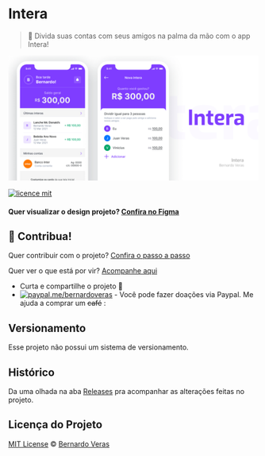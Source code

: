 # Intera
> :sparkling_heart: Divida suas contas com seus amigos na palma da mão com o app Intera!

![](.github/assets/cover.png)

[![licence mit](https://img.shields.io/badge/licence-MIT-blue.svg)](https://github.com/bernardoveras/intera-frontend/blob/master/LICENSE)

#### Quer visualizar o design projeto? [Confira no Figma](https://www.figma.com/file/qXEWQvI4CEx1MXUkyu6aDB/Intera-Mobile)

## :sparkling_heart: Contribua!

Quer contribuir com o projeto? [Confira o passo a passo](./CONTRIBUTING.md)

Quer ver o que está por vir? [Acompanhe aqui](https://github.com/bernardoveras/intera-frontend/projects)

- Curta e compartilhe o projeto :rocket:
- [![paypal.me/bernardoveras](https://ionicabizau.github.io/badges/paypal.svg)](https://www.paypal.me/bernardoveras) - Você pode fazer doações via Paypal. Me ajuda a comprar um ~~café~~ :

## Versionamento

Esse projeto não possui um sistema de versionamento.

## Histórico
Da uma olhada na aba [Releases](https://github.com/bernardoveras/intera-frontend/releases) pra acompanhar as alterações feitas no projeto.

## Licença do Projeto
[MIT License](./LICENSE) © [Bernardo Veras](https://github.com/bernardoveras)